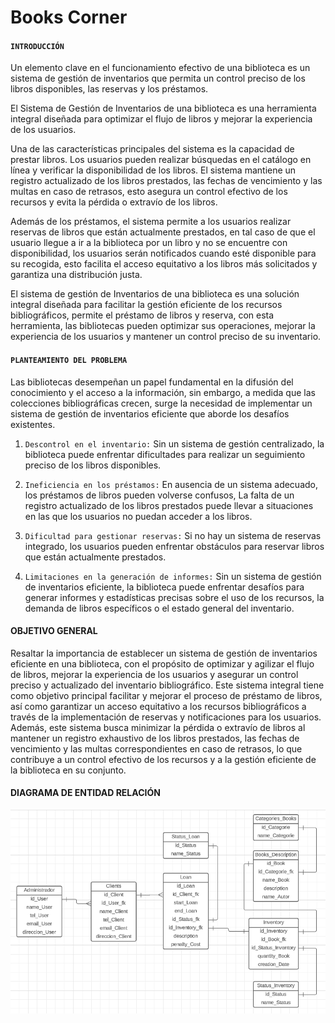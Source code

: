 # **Books Corner**



#### `INTRODUCCIÓN`

Un elemento clave en el funcionamiento efectivo de una biblioteca es un sistema de gestión de inventarios que permita un control preciso de los libros disponibles, las reservas y los préstamos.

El Sistema de Gestión de Inventarios de una biblioteca es una herramienta integral diseñada para optimizar el flujo de libros y mejorar la experiencia de los usuarios. 

Una de las características principales del sistema es la capacidad de prestar libros. Los usuarios pueden realizar búsquedas en el catálogo en línea y verificar la disponibilidad de los libros. El sistema mantiene un registro actualizado de los libros prestados, las fechas de vencimiento y las multas en caso de retrasos, esto asegura un control efectivo de los recursos y evita la pérdida o extravío de los libros.

Además de los préstamos, el sistema permite a los usuarios realizar reservas de libros que están actualmente prestados, en tal caso de que el usuario llegue a ir a la biblioteca por un libro y no se encuentre con disponibilidad, los usuarios serán notificados cuando esté disponible para su recogida, esto facilita el acceso equitativo a los libros más solicitados y garantiza una distribución justa.

El sistema de gestión de Inventarios de una biblioteca es una solución integral diseñada para facilitar la gestión eficiente de los recursos bibliográficos, permite el préstamo de libros y reserva, con esta herramienta, las bibliotecas pueden optimizar sus operaciones, mejorar la experiencia de los usuarios y mantener un control preciso de su inventario.



#### `PLANTEAMIENTO DEL PROBLEMA`

Las bibliotecas desempeñan un papel fundamental en la difusión del conocimiento y el acceso a la información, sin embargo, a medida que las colecciones bibliográficas crecen, surge la necesidad de implementar un sistema de gestión de inventarios eficiente que aborde los desafíos existentes.

1. `Descontrol en el inventario:` Sin un sistema de gestión centralizado, la biblioteca puede enfrentar dificultades para realizar un seguimiento preciso de los libros disponibles.

  

2. `Ineficiencia en los préstamos:` En ausencia de un sistema adecuado, los préstamos de libros pueden volverse confusos, La falta de un registro actualizado de los libros prestados puede llevar a situaciones en las que los usuarios no puedan acceder a los libros.

  

3. `Dificultad para gestionar reservas:` Si no hay un sistema de reservas integrado, los usuarios pueden enfrentar obstáculos para reservar libros que están actualmente prestados.

  

4. `Limitaciones en la generación de informes:` Sin un sistema de gestión de inventarios eficiente, la biblioteca puede enfrentar desafíos para generar informes y estadísticas precisas sobre el uso de los recursos, la demanda de libros específicos o el estado general del inventario.



#### OBJETIVO GENERAL

Resaltar la importancia de establecer un sistema de gestión de inventarios eficiente en una biblioteca, con el propósito de optimizar y agilizar el flujo de libros, mejorar la experiencia de los usuarios y asegurar un control preciso y actualizado del inventario bibliográfico. Este sistema integral tiene como objetivo principal facilitar y mejorar el proceso de préstamo de libros, así como garantizar un acceso equitativo a los recursos bibliográficos a través de la implementación de reservas y notificaciones para los usuarios. Además, este sistema busca minimizar la pérdida o extravío de libros al mantener un registro exhaustivo de los libros prestados, las fechas de vencimiento y las multas correspondientes en caso de retrasos, lo que contribuye a un control efectivo de los recursos y a la gestión eficiente de la biblioteca en su conjunto.



#### DIAGRAMA DE ENTIDAD RELACIÓN

![Diagrama Entidad-Relación](./assets/diagramas/diagrama_entidad_relacion.png)
